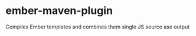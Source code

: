 ember-maven-plugin
==================

Compiles Ember templates and combines them single JS source ase output
